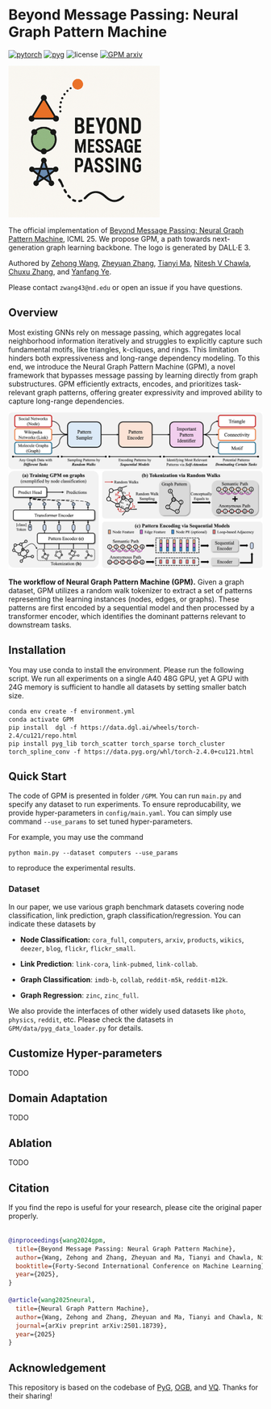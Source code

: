 # Beyond Message Passing: Neural Graph Pattern Machine

<div>

[![pytorch](https://img.shields.io/badge/PyTorch_2.4+-ee4c2c?logo=pytorch&logoColor=white)](https://pytorch.org/get-started/locally/)
[![pyg](https://img.shields.io/badge/PyG_2.6+-3C2179?logo=pyg&logoColor=#3C2179)](https://pytorch-geometric.readthedocs.io/en/latest/install/installation.html)
![license](https://img.shields.io/badge/License-MIT-green.svg?labelColor=gray)
[![GPM arxiv](http://img.shields.io/badge/arxiv-2501.18739-yellow.svg)](https://arxiv.org/abs/2501.18739)



<img src="assets/logo.png" width='300'>
</div>

The official implementation of [Beyond Message Passing: Neural Graph Pattern Machine](https://arxiv.org/abs/2501.18739), ICML 25. We propose GPM, a path towards next-generation graph learning backbone. The logo is generated by DALL·E 3.

Authored by [Zehong Wang](https://zehong-wang.github.io/), [Zheyuan Zhang](https://jasonzhangzy1757.github.io/), [Tianyi Ma](https://tianyi-billy-ma.github.io/), [Nitesh V Chawla](https://niteshchawla.nd.edu/), [Chuxu Zhang](https://chuxuzhang.github.io/), and [Yanfang Ye](http://yes-lab.org/).

Please contact `zwang43@nd.edu` or open an issue if you have questions.

## Overview

Most existing GNNs rely on message passing, which aggregates local neighborhood information iteratively and struggles to explicitly capture such fundamental motifs, like triangles, k-cliques, and rings. This limitation hinders both expressiveness and long-range dependency modeling. To this end, we introduce the Neural Graph Pattern Machine (GPM), a novel framework that bypasses message passing by learning directly from graph substructures. GPM efficiently extracts, encodes, and prioritizes task-relevant graph patterns, offering greater expressivity and improved ability to capture long-range dependencies. 


<img src="assets/workflow.png">

<img src="assets/framework.png">


**The workflow of Neural Graph Pattern Machine (GPM).** Given a graph dataset, GPM utilizes a random walk tokenizer to extract a set of patterns representing the learning instances (nodes, edges, or graphs). These patterns are first encoded by a sequential model and then processed by a transformer encoder, which identifies the dominant patterns relevant to downstream tasks.




## Installation

You may use conda to install the environment. Please run the following script. We run all experiments on a single A40 48G GPU, yet A GPU with 24G memory is sufficient to handle all datasets by setting smaller batch size. 

```
conda env create -f environment.yml
conda activate GPM
pip install  dgl -f https://data.dgl.ai/wheels/torch-2.4/cu121/repo.html
pip install pyg_lib torch_scatter torch_sparse torch_cluster torch_spline_conv -f https://data.pyg.org/whl/torch-2.4.0+cu121.html
```


## Quick Start

The code of GPM is presented in folder `/GPM`. You can run `main.py` and specify any dataset to run experiments. To ensure reproducability, we provide hyper-parameters in `config/main.yaml`. You can simply use command `--use_params` to set tuned hyper-parameters. 

For example, you may use the command

```
python main.py --dataset computers --use_params
```

to reproduce the experimental results. 

### Dataset

In our paper, we use various graph benchmark datasets covering node classification, link prediction, graph classification/regression. You can indicate these datasets by 

- **Node Classification:** `cora_full`, `computers`, `arxiv`, `products`, `wikics`, `deezer`, `blog`, `flickr`, `flickr_small`. 

- **Link Prediction**: `link-cora`, `link-pubmed`, `link-collab`. 

- **Graph Classification**: `imdb-b`, `collab`, `reddit-m5k`, `reddit-m12k`. 

- **Graph Regression**: `zinc`, `zinc_full`.

We also provide the interfaces of other widely used datasets like `photo`, `physics`, `reddit`, etc. Please check the datasets in `GPM/data/pyg_data_loader.py` for details. 

## Customize Hyper-parameters

TODO

## Domain Adaptation

TODO

## Ablation

TODO

## Citation

If you find the repo is useful for your research, please cite the original paper properly.

```bibtex

@inproceedings{wang2024gpm,
  title={Beyond Message Passing: Neural Graph Pattern Machine},
  author={Wang, Zehong and Zhang, Zheyuan and Ma, Tianyi and Chawla, Nitesh V and Zhang, Chuxu and Ye, Yanfang},
  booktitle={Forty-Second International Conference on Machine Learning},
  year={2025}, 
}

@article{wang2025neural,
  title={Neural Graph Pattern Machine},
  author={Wang, Zehong and Zhang, Zheyuan and Ma, Tianyi and Chawla, Nitesh V and Zhang, Chuxu and Ye, Yanfang},
  journal={arXiv preprint arXiv:2501.18739},
  year={2025}
}

```
## Acknowledgement

This repository is based on the codebase of [PyG](https://github.com/pyg-team/pytorch_geometric), [OGB](https://github.com/snap-stanford/ogb), and [VQ](https://github.com/lucidrains/vector-quantize-pytorch). Thanks for their sharing!